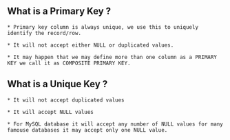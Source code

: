 ## What is a Primary Key ? 

    * Primary key column is always unique, we use this to uniquely identify the record/row.

    * It will not accept either NULL or duplicated values.

    * It may happen that we may define more than one column as a PRIMARY KEY we call it as COMPOSITE PRIMARY KEY.

## What is a Unique Key ? 

    * It will not accept duplicated values

    * It will accept NULL values

    * For MySQL database it will accept any number of NULL values for many famouse databases it may accept only one NULL value.
